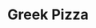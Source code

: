 ---
pizza_image_url: "/images/pizza-2.jpg"
title: "Greek Pizza"
title_fr: "French Greek Pizza"
pizza_content: "Far far away, behind the word mountains, far from the countries Vokalia and Consonantia "
pizza_content_fr: "French Far far away, behind the word mountains, far from the countries Vokalia and Consonantia "
pizza_price: "$2.90"
pizza_price_fr: "$2.90"
type: "menus"
---